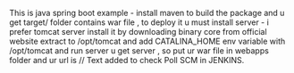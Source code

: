  This is java spring boot example - install maven to build the package and u get target/ folder contains war file , to deploy it u must install server - i prefer tomcat server install it by downloading binary core from official website extract to /opt/tomcat and add CATALINA_HOME env variable with /opt/tomcat and run server u get server , so put ur war file in webapps folder and ur url is /<war-file-name>/<routes> 
Text added to check Poll SCM in JENKINS.
